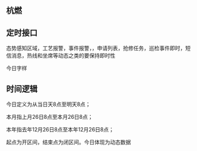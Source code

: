 ## 杭燃

## 定时接口

态势感知区域，工艺报警，事件报警，，申请列表，抢修任务，巡检事件即时，短信消息，热线和坐席等动态之类的要保持即时性

今日字样

## 时间逻辑

今日定义为从当日天8点至明天8点；

本月指上月26日8点至本月26日8点；

本年指去年12月26日8点至本年12月26日8点；

起点为开区间，结束点为闭区间。今日体现为动态数据
